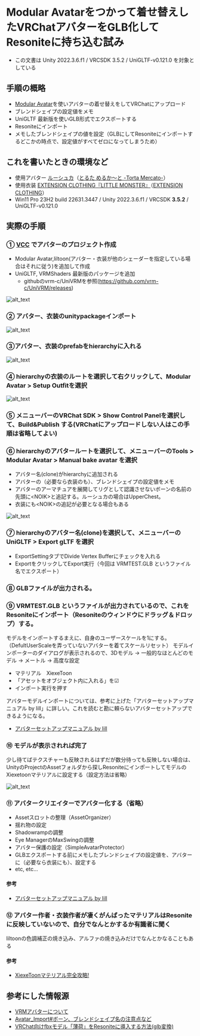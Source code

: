 # Modular Avatarをつかって着せ替えしたVRChatアバターをGLB化してResoniteに持ち込む試み
 - この文書は Unity 2022.3.6.f1 / VRCSDK 3.5.2 / UniGLTF-v0.121.0 を対象としている


## 手順の概略
- [Modular Avatar](https://modular-avatar.nadena.dev/ja/docs/intro)を使いアバターの着せ替えをしてVRChatにアップロード
- ブレンドシェイプの設定値をメモ
- UniGLTF 最新版を使いGLB形式でエクスポートする
- Resoniteにインポート
- メモしたブレンドシェイプの値を設定（GLBにしてResoniteにインポートするどこかの時点で、設定値がすべてゼロになってしまうため）

## これを書いたときの環境など
- 使用アバター  [ルーシュカ](https://booth.pm/ja/items/4296675)（[とるた めるか～と -Torta Mercato-](https://tortamercato.booth.pm/)）
- 使用衣装  [EXTENSION CLOTHING『LITTLE MONSTER』](https://extension.booth.pm/items/4604087)（[EXTENSION CLOTHING](https://extension.booth.pm/)）
- Win11 Pro 23H2 build 22631.3447 / Unity 2022.3.6.f1 / VRCSDK **3.5.2** / UniGLTF-v0.121.0
## 実際の手順

### ➀ [VCC](https://vrchat.com/home/download) でアバターのプロジェクト作成
- Modular Avatar,liltoon(アバター・衣装が他のシェーダーを指定している場合はそれに従う)を追加して作成
- UniGLTF, VRMShaders 最新版のパッケージを追加
  - githubのvrm-c/UniVRMを参照(https://github.com/vrm-c/UniVRM/releases)

![alt_text](images/image0.png "image_tooltip")

### ② アバター、衣装のunitypackageインポート
![alt_text](images/image1.png "image_tooltip")

### ③アバター、衣装のprefabをhierarchyに入れる
![alt_text](images/image2.png "image_tooltip")

### ④ hierarchyの衣装のルートを選択して右クリックして、Modular Avatar > Setup Outfitを選択
![alt_text](images/image3.png "image_tooltip")

### ⑤ メニューバーのVRChat SDK > Show Control Panelを選択して、Build&Publish する(VRChatにアップロードしない人はこの手順は省略してよい)

### ⑥ hierarchyのアバタールートを選択して、メニューバーのTools > Modular Avatar > Manual bake avatar を選択
- アバター名(clone)がhierarchyに追加される
- アバターの（必要なら衣装のも）、ブレンドシェイプの設定値をメモ
- アバターのアーマチュアを展開してリグとして認識させないボーンの名前の先頭に&lt;NOIK&gt;と追記する。ルーシュカの場合はUpperChest。
- 衣装にも&lt;NOIK&gt;の追記が必要となる場合もある

![alt_text](images/image4.png "image_tooltip")

### ⑦ hierarchyのアバター名(clone)を選択して、メニューバーの UniGLTF > Export gLTF を選択
- ExportSettingタブでDivide Vertex Bufferにチェックを入れる
- ExportをクリックしてExport実行（今回は VRMTEST.GLB というファイル名でエクスポート）

### ⑧ GLBファイルが出力される。

### ⑨ VRMTEST.GLB というファイルが出力されているので、これをResoniteにインポート（Resoniteのウィンドウにドラッグ＆ドロップ）する。
モデルをインポートするまえに、自身のユーザースケールを1にする。（DefultUserScaleを弄っていないアバターを着てスケールリセット）
モデルインポーターのダイアログが表示されるので、3Dモデル → 一般的なほとんどのモデル → メートル → 高度な設定
- マテリアル　XiexeToon
- 「アセットをオブジェクト内に入れる」を☑
- インポート実行を押す

アバターモデルインポートについては、参考に上げた「アバターセットアップマニュアル by lill」に詳しい。これを読むと勘に頼らないアバターセットアップできるようになる。
- [アバターセットアップマニュアル by lill](https://lillill.notion.site/by-lill-21ba5946cdd841339366b93913a52407)


### ⑩ モデルが表示されれば完了

少し待てばテクスチャーも反映されるはずだが数分待っても反映しない場合は、UnityのProjectのAssetフォルダから探しResoniteにインポートしてモデルのXiexetoonマテリアルに設定する（設定方法は省略）

![alt_text](images/image8.jpg "image_tooltip")

### ⑪ アバタークリエイターでアバター化する（省略）
 - Assetスロットの整理（AssetOrganizer）
 - 揺れ物の設定
 - Shadowrampの調整
 - Eye ManagerのMaxSwingの調整
 - アバター保護の設定（SimpleAvatarProtector）
 - GLBエクスポートする前にメモしたブレンドシェイプの設定値を、アバターに（必要なら衣装にも）、設定する
 - etc, etc...
#### 参考
- [アバターセットアップマニュアル by lill](https://lillill.notion.site/by-lill-21ba5946cdd841339366b93913a52407)

### ⑫ アバター作者・衣装作者が凄くがんばったマテリアルはResoniteに反映していないので、自分でなんとかするか有識者に聞く
liltoonの色調補正の焼き込み、アルファの焼き込みだけでなんとかなることもある
#### 参考
- [XiexeToonマテリアル完全攻略!](https://note.com/akiram_vr/n/n5e55290e2cee)

## 参考にした情報源
- [VRMアバターについて](https://sharedx.notion.site/VRM-d93c6e3ae2f647e0956054efff1d20b9)
- [Avatar_Import#ボーン、ブレンドシェイプ名の注意点など](https://neosvrjp.memo.wiki/d/Avatar_Import#content_1)
- [VRChat向けfbxモデル「薄荷」をResoniteに導入する方法(glb変換) ](https://note.com/ckkcobalt/n/n9db7c3e8a1f5)
